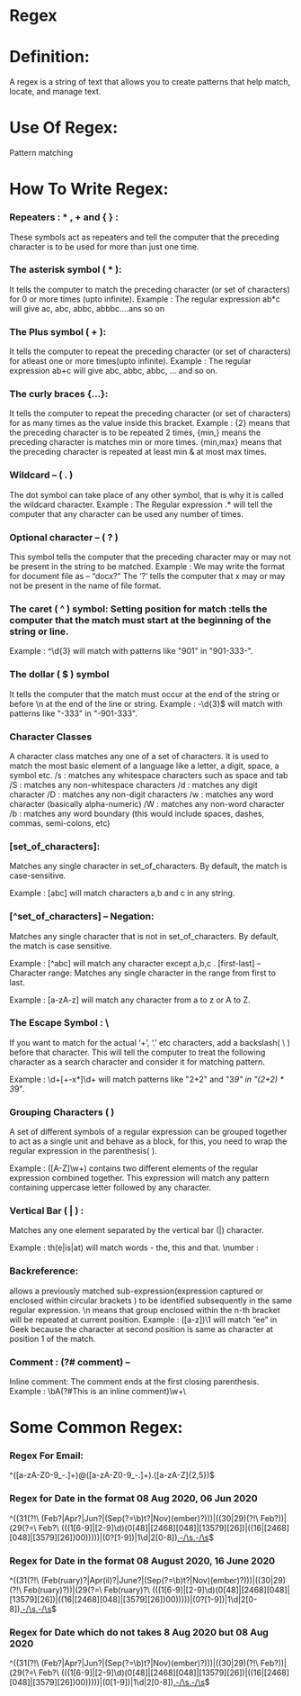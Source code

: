 # Regex

# Definition:
A regex is a string of text that allows you to create patterns that help match, locate, and manage text.

# Use Of Regex:
Pattern matching

# How To Write Regex:

### Repeaters : * , + and { } :
These symbols act as repeaters and tell the computer that the preceding character is to be used for more than just one time.

### The asterisk symbol ( * ):
It tells the computer to match the preceding character (or set of characters) for 0 or more times (upto infinite).
Example : The regular expression ab*c will give ac, abc, abbc, 
abbbc….ans so on 

### The Plus symbol ( + ):
It tells the computer to repeat the preceding character (or set of characters) for atleast one or more times(upto infinite).
Example : The regular expression ab+c will give abc, abbc,
abbc, … and so on.

### The curly braces {…}:
It tells the computer to repeat the preceding character (or set of characters) for as many times as the value inside this bracket.
Example : {2} means that the preceding character is to be repeated 2 
times, {min,} means the preceding character is matches min or  more 
times. {min,max} means that the preceding character is repeated at
least min & at most max times.

### Wildcard – ( . )
The dot symbol can take place of any other symbol, that is why it
is called the wildcard character.
Example : 
The Regular expression .* will tell the computer that any character
can be used any number of times.

### Optional character – ( ? )
This symbol tells the computer that the preceding character may
or may not be present in the string to be matched.
Example : 
We may write the format for document file as – “docx?”
The ‘?’ tells the computer that x may or may not be 
present in the name of file format.

### The caret ( ^ ) symbol: Setting position for match :tells the computer that the match must start at the beginning of the string or line.
Example : ^\d{3} will match with patterns like "901" in "901-333-".

### The dollar ( $ ) symbol
It tells the computer that the match must occur at the end of the string or before \n at the end of the line or string.
Example : -\d{3}$  will match with patterns like "-333" in "-901-333".

### Character Classes
A character class matches any one of a set of characters. It is used to match the most basic element of a language like a letter, a digit, space, a symbol etc.
/s : matches any whitespace characters such as space and tab
/S : matches any non-whitespace characters
/d : matches any digit character
/D : matches any non-digit characters
/w : matches any word character (basically alpha-numeric)
/W : matches any non-word character
/b : matches any word boundary (this would include spaces, dashes, commas, semi-colons, etc)

### [set_of_characters]:
Matches any single character in set_of_characters. By default, the match is case-sensitive.

Example : [abc] will match characters a,b and c in any string.

### [^set_of_characters] – Negation:
Matches any single character that is not in set_of_characters. By default, the match is case sensitive.

Example : [^abc] will match any character except a,b,c .
[first-last] – Character range: Matches any single character in the range from first to last.

Example : [a-zA-z] will match any character from a to z or A to Z.

### The Escape Symbol : \
If you want to match for the actual ‘+’, ‘.’ etc characters, add a backslash( \ ) before that character. This will tell the computer to treat the following character as a search character and consider it for matching pattern.

Example : \d+[\+-x\*]\d+ will match patterns like "2+2"
and "3*9" in "(2+2) * 3*9".

### Grouping Characters ( )
A set of different symbols of a regular expression can be grouped together to act as a single unit and behave as a block, for this, you need to wrap the regular expression in the parenthesis( ).

Example : ([A-Z]\w+) contains two different elements of the regular 
expression combined together. This expression will match any pattern 
containing uppercase letter followed by any character.

### Vertical Bar ( | ) :
Matches any one element separated by the vertical bar (|) character.

Example :  th(e|is|at) will match words - the, this and that.
\number :

### Backreference:
allows a previously matched sub-expression(expression captured or enclosed within circular brackets ) to be identified subsequently in the same regular expression. \n means that group enclosed within the n-th bracket will be repeated at current position.
Example : ([a-z])\1 will match “ee” in Geek because the character 
at second position is same as character at position 1 of the match.

### Comment : (?# comment) –
Inline comment: The comment ends at the first closing parenthesis.
Example : \bA(?#This is an inline comment)\w+\

# Some Common Regex:

### Regex For Email:
^([a-zA-Z0-9_\-\.]+)@([a-zA-Z0-9_\-\.]+)\.([a-zA-Z]{2,5})$ 

### Regex for Date in the format 08 Aug 2020, 06 Jun 2020
^((31(?!\ (Feb?|Apr?|Jun?|(Sep(?=\b)t?|Nov)(ember)?)))|((30|29)(?!\ Feb?))|(29(?=\ Feb?\ (((1[6-9]|[2-9]\d)(0[48]|[2468][048]|[13579][26])|((16|[2468][048]|[3579][26])00)))))|(0?[1-9])|1\d|2[0-8])[.\-\/\s](Jan?|Feb?|Ma(r(ch)?|y)|Apr?|Ju((ly?)|(ne?))|Aug?|Oct?|(Sep(?=\b)t?|Nov|Dec)?)[.\-\/\s]((1[6-9]|[2-9]\d)\d{2})$

### Regex for Date in the format 08 August 2020, 16 June 2020
^((31(?!\ (Feb(ruary)?|Apr(il)?|June?|(Sep(?=\b)t?|Nov)(ember)?)))|((30|29)(?!\ Feb(ruary)?))|(29(?=\ Feb(ruary)?\ (((1[6-9]|[2-9]\d)(0[48]|[2468][048]|[13579][26])|((16|[2468][048]|[3579][26])00)))))|(0?[1-9])|1\d|2[0-8])[.\-\/\s](Jan(uary)?|Feb(ruary)?|Ma(r(ch)?|y)|Apr(il)?|Ju((ly?)|(ne?))|Aug(ust)?|Oct(ober)?|(Sep(?=\b)t?|Nov|Dec)(ember)?)[.\-\/\s]((1[6-9]|[2-9]\d)\d{2})$

### Regex for Date which do not takes 8 Aug 2020 but 08 Aug 2020
^((31(?!\ (Feb?|Apr?|Jun?|(Sep(?=\b)t?|Nov)(ember)?)))|((30|29)(?!\ Feb?))|(29(?=\ Feb?\ (((1[6-9]|[2-9]\d)(0[48]|[2468][048]|[13579][26])|((16|[2468][048]|[3579][26])00)))))|(0[1-9])|1\d|2[0-8])[.\-\/\s](Jan?|Feb?|Ma(r(ch)?|y)|Apr?|Ju((ly?)|(ne?))|Aug?|Oct?|(Sep(?=\b)t?|Nov|Dec)?)[.\-\/\s]((1[6-9]|[2-9]\d)\d{2})$
